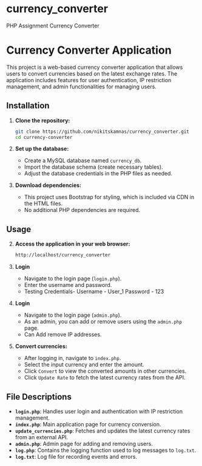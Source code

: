 # currency_converter
PHP Assignment Currency Converter 
# Currency Converter Application

This project is a web-based currency converter application that allows users to convert currencies based on the latest exchange rates. The application includes features for user authentication, IP restriction management, and admin functionalities for managing users.

## Installation

1. **Clone the repository:**
    ```sh
    git clone https://github.com/nikitskamnas/currency_converter.git
    cd currency-converter
    ```

2. **Set up the database:**
    - Create a MySQL database named `currency_db`.
    - Import the database schema (create necessary tables).
    - Adjust the database credentials in the PHP files as needed.

3. **Download dependencies:**
    - This project uses Bootstrap for styling, which is included via CDN in the HTML files.
    - No additional PHP dependencies are required.

## Usage

2. **Access the application in your web browser:**
    ```sh
    http://localhost/currency_converter
    ```

3. **Login**
    - Navigate to the login page (`login.php`).
    - Enter the username and password.
    - Testing Credentials-
    Username - User_1
    Password - 123

3. **Login**
    - Navigate to the login page (`admin.php`).
    - As an admin, you can add or remove users using the `admin.php` page.
    - Can Add remove IP addresses.

4. **Convert currencies:**
    - After logging in, navigate to `index.php`.
    - Select the input currency and enter the amount.
    - Click `Convert` to view the converted amounts in other currencies.
    - Click `Update Rate` to fetch the latest currency rates from the API.

## File Descriptions

- **`login.php`**: Handles user login and authentication with IP restriction management.
- **`index.php`**: Main application page for currency conversion.
- **`update_currencies.php`**: Fetches and updates the latest currency rates from an external API.
- **`admin.php`**: Admin page for adding and removing users.
- **`log.php`**: Contains the logging function used to log messages to `log.txt`.
- **`log.txt`**: Log file for recording events and errors.


